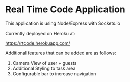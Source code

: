 # Real Time Code Application

This application is using Node/Express with Sockets.io 

Currently deployed on Heroku at: 

https://rtcode.herokuapp.com/

Additional features that can be added are as follows: 

1. Camera View of user + guests
2. Additional Styling to task area
3. Configurable bar to increase navigation